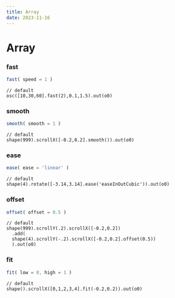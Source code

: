 ```yaml
---
title: Array
date: 2023-11-16
---
```

# Array

### fast
```javascript
fast( speed = 1 )
```
```hydra
// default
osc([10,30,60].fast(2),0.1,1.5).out(o0)
```

### smooth
```javascript
smooth( smooth = 1 )
```
```hydra
// default
shape(999).scrollX([-0.2,0.2].smooth()).out(o0)
```

### ease
```javascript
ease( ease = 'linear' )
```
```hydra
// default
shape(4).rotate([-3.14,3.14].ease('easeInOutCubic')).out(o0)
```

### offset
```javascript
offset( offset = 0.5 )
```
```hydra
// default
shape(999).scrollY(.2).scrollX([-0.2,0.2])
  .add(
  shape(4).scrollY(-.2).scrollX([-0.2,0.2].offset(0.5))
  ).out(o0)
```

### fit
```javascript
fit( low = 0, high = 1 )
```
```hydra
// default
shape().scrollX([0,1,2,3,4].fit(-0.2,0.2)).out(o0)
```

